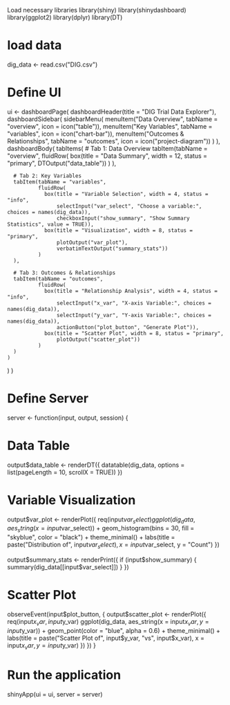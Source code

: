  Load necessary libraries
library(shiny)
library(shinydashboard)
library(ggplot2)
library(dplyr)
library(DT)

# load data
dig_data <- read.csv("DIG.csv")

# Define UI
ui <- dashboardPage(
  dashboardHeader(title = "DIG Trial Data Explorer"),
  dashboardSidebar(
    sidebarMenu(
      menuItem("Data Overview", tabName = "overview", icon = icon("table")),
      menuItem("Key Variables", tabName = "variables", icon = icon("chart-bar")),
      menuItem("Outcomes & Relationships", tabName = "outcomes", icon = icon("project-diagram"))
    )
  ),
  dashboardBody(
    tabItems(
      # Tab 1: Data Overview
      tabItem(tabName = "overview",
              fluidRow(
                box(title = "Data Summary", width = 12, status = "primary",
                    DTOutput("data_table"))
              )
      ),

      
      # Tab 2: Key Variables
      tabItem(tabName = "variables",
              fluidRow(
                box(title = "Variable Selection", width = 4, status = "info",
                    selectInput("var_select", "Choose a variable:", choices = names(dig_data)),
                    checkboxInput("show_summary", "Show Summary Statistics", value = TRUE)),
                box(title = "Visualization", width = 8, status = "primary",
                    plotOutput("var_plot"),
                    verbatimTextOutput("summary_stats"))
              )
      ),
      
      # Tab 3: Outcomes & Relationships
      tabItem(tabName = "outcomes",
              fluidRow(
                box(title = "Relationship Analysis", width = 4, status = "info",
                    selectInput("x_var", "X-axis Variable:", choices = names(dig_data)),
                    selectInput("y_var", "Y-axis Variable:", choices = names(dig_data)),
                    actionButton("plot_button", "Generate Plot")),
                box(title = "Scatter Plot", width = 8, status = "primary",
                    plotOutput("scatter_plot"))
              )
      )
    )
  )
)

# Define Server
server <- function(input, output, session) {
  # Data Table
  output$data_table <- renderDT({
    datatable(dig_data, options = list(pageLength = 10, scrollX = TRUE))
  })
  
  # Variable Visualization
  output$var_plot <- renderPlot({
    req(input$var_select)
    ggplot(dig_data, aes_string(x = input$var_select)) +
      geom_histogram(bins = 30, fill = "skyblue", color = "black") +
      theme_minimal() +
      labs(title = paste("Distribution of", input$var_select), x = input$var_select, y = "Count")
  })
  
  output$summary_stats <- renderPrint({
    if (input$show_summary) {
      summary(dig_data[[input$var_select]])
    }
  })
  
  # Scatter Plot
  observeEvent(input$plot_button, {
    output$scatter_plot <- renderPlot({
      req(input$x_var, input$y_var)
      ggplot(dig_data, aes_string(x = input$x_var, y = input$y_var)) +
        geom_point(color = "blue", alpha = 0.6) +
        theme_minimal() +
        labs(title = paste("Scatter Plot of", input$y_var, "vs", input$x_var),
             x = input$x_var, y = input$y_var)
    })
  })
}

# Run the application
shinyApp(ui = ui, server = server)
